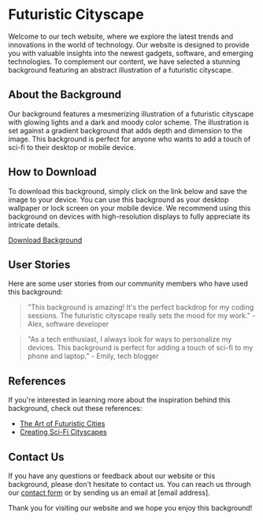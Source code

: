 <!--font:Orbitron-->

# Futuristic Cityscape

<!--font:Barlow Condensed-->

Welcome to our tech website, where we explore the latest trends and innovations in the world of technology. Our website is designed to provide you with valuable insights into the newest gadgets, software, and emerging technologies. To complement our content, we have selected a stunning background featuring an abstract illustration of a futuristic cityscape.

## About the Background

Our background features a mesmerizing illustration of a futuristic cityscape with glowing lights and a dark and moody color scheme. The illustration is set against a gradient background that adds depth and dimension to the image. This background is perfect for anyone who wants to add a touch of sci-fi to their desktop or mobile device.

## How to Download

To download this background, simply click on the link below and save the image to your device. You can use this background as your desktop wallpaper or lock screen on your mobile device. We recommend using this background on devices with high-resolution displays to fully appreciate its intricate details.

[Download Background](#)

## User Stories

Here are some user stories from our community members who have used this background:

> "This background is amazing! It's the perfect backdrop for my coding sessions. The futuristic cityscape really sets the mood for my work." - Alex, software developer

> "As a tech enthusiast, I always look for ways to personalize my devices. This background is perfect for adding a touch of sci-fi to my phone and laptop." - Emily, tech blogger

## References

If you're interested in learning more about the inspiration behind this background, check out these references:

-   [The Art of Futuristic Cities](#)
-   [Creating Sci-Fi Cityscapes](#)

## Contact Us

If you have any questions or feedback about our website or this background, please don't hesitate to contact us. You can reach us through our [contact form](#) or by sending us an email at [email address].

Thank you for visiting our website and we hope you enjoy this background!

<!--

Write me content for website with wallpaper which alt text is:

"A wallpaper featuring an abstract illustration of a futuristic cityscape, with glowing lights and a dark and moody color scheme, set against a gradient background."

The name/title of the page should not be 1:1 copy of the alt text but rather a real content of the website which is using this wallpaper.

- Use markdown format
- Start with heading
- Heading should be short and concise
- The content should look like a real website
- The website should not be about the wallpaper, wallpaper is just a related background
- Heading should be contain work "wallpaper" or "background"
- Include real sections like references, contact, user stories, etc. use things relevant to the page purpose.
- Feel free to use structure like headings, bullets, numbering, blockquotes, paragraphs, horizontal lines, etc.
- You can use formatting like bold or _italic_
- You can include UTF-8 emojis
- Links should be only #hash anchors (and you can refer to the document itself)
- Do not include images


---


# Futuristic Cityscape Wallpaper for Your Tech Website

Welcome to our tech website, where we showcase the latest trends and innovations in the tech world. Our website is designed to provide you with valuable insights into the latest gadgets, software, and emerging technologies. To complement our content, we have selected a stunning wallpaper featuring an abstract illustration of a futuristic cityscape.

## About the Wallpaper

Our wallpaper features a mesmerizing illustration of a futuristic cityscape with glowing lights and a dark and moody color scheme. The illustration is set against a gradient background that adds depth and dimension to the image. This wallpaper is perfect for anyone who wants to add a touch of sci-fi to their desktop or mobile device.

## How to Download

To download this wallpaper, simply click on the link below and save the image to your device. You can use this wallpaper as your desktop background or lock screen on your mobile device. We recommend using this wallpaper on devices with high-resolution displays to fully appreciate its intricate details.

[Download Wallpaper](#)

## User Stories

Here are some user stories from our community members who have used this wallpaper:

> "I love this wallpaper! It's the perfect backdrop for my gaming setup. The futuristic cityscape really sets the mood for my sci-fi games." - John, avid gamer

> "As a software developer, I spend most of my day staring at a computer screen. This wallpaper helps me stay motivated and inspired with its futuristic design." - Sarah, software developer

## References

If you're interested in learning more about the inspiration behind this wallpaper, check out these references:

- [The Art of Futuristic Cities](#)
- [Creating Sci-Fi Cityscapes](#)

## Contact Us

If you have any questions or feedback about our website or this wallpaper, please don't hesitate to contact us. You can reach us through our [contact form](#) or by sending us an email at [email address].

Thank you for visiting our website and we hope you enjoy this wallpaper!


---


Heading should not include word "wallpaper". The website should not be about the wallpaper itself, wallpaper is just a related background, rewrite whole content.


---


# Embrace the Futuristic Cityscape: A Tech Website with a Bold Vision

Welcome to our tech website, where we explore the latest trends and innovations in the world of technology. Our website is designed to provide you with valuable insights into the newest gadgets, software, and emerging technologies. To complement our content, we have selected a stunning background featuring an abstract illustration of a futuristic cityscape.

## About the Background

Our background features a mesmerizing illustration of a futuristic cityscape with glowing lights and a dark and moody color scheme. The illustration is set against a gradient background that adds depth and dimension to the image. This background is perfect for anyone who wants to add a touch of sci-fi to their desktop or mobile device.

## How to Download

To download this background, simply click on the link below and save the image to your device. You can use this background as your desktop wallpaper or lock screen on your mobile device. We recommend using this background on devices with high-resolution displays to fully appreciate its intricate details.

[Download Background](#)

## User Stories

Here are some user stories from our community members who have used this background:

> "This background is amazing! It's the perfect backdrop for my coding sessions. The futuristic cityscape really sets the mood for my work." - Alex, software developer

> "As a tech enthusiast, I always look for ways to personalize my devices. This background is perfect for adding a touch of sci-fi to my phone and laptop." - Emily, tech blogger

## References

If you're interested in learning more about the inspiration behind this background, check out these references:

- [The Art of Futuristic Cities](#)
- [Creating Sci-Fi Cityscapes](#)

## Contact Us

If you have any questions or feedback about our website or this background, please don't hesitate to contact us. You can reach us through our [contact form](#) or by sending us an email at [email address].

Thank you for visiting our website and we hope you enjoy this background!

-->
